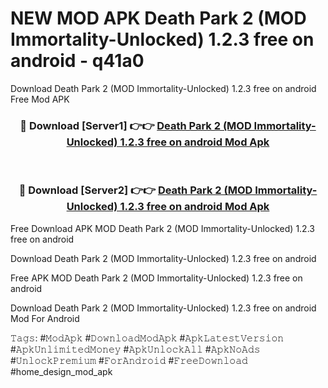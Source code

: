 # NEW MOD APK Death Park 2 (MOD Immortality-Unlocked) 1.2.3 free on android - q41a0
Download Death Park 2 (MOD Immortality-Unlocked) 1.2.3 free on android Free Mod APK

<div align="center">
<h3>🔴 Download [Server1] 👉👉 <a href="https://apk-comot.site?title=Death_Park_2_(MOD_Immortality-Unlocked)_1.2.3_free_on_android">Death Park 2 (MOD Immortality-Unlocked) 1.2.3 free on android Mod Apk</a></h3><br>

<h3>🔴 Download [Server2] 👉👉 <a href="https://apk-comot.site?title=Death_Park_2_(MOD_Immortality-Unlocked)_1.2.3_free_on_android">Death Park 2 (MOD Immortality-Unlocked) 1.2.3 free on android Mod Apk</a></h3>
</div>


Free Download APK MOD Death Park 2 (MOD Immortality-Unlocked) 1.2.3 free on android

Download Death Park 2 (MOD Immortality-Unlocked) 1.2.3 free on android 

Free APK MOD Death Park 2 (MOD Immortality-Unlocked) 1.2.3 free on android 

Download Death Park 2 (MOD Immortality-Unlocked) 1.2.3 free on android Mod For Android

𝚃𝚊𝚐𝚜: #𝙼𝚘𝚍𝙰𝚙𝚔 #𝙳𝚘𝚠𝚗𝚕𝚘𝚊𝚍𝙼𝚘𝚍𝙰𝚙𝚔 #𝙰𝚙𝚔𝙻𝚊𝚝𝚎𝚜𝚝𝚅𝚎𝚛𝚜𝚒𝚘𝚗 #𝙰𝚙𝚔𝚄𝚗𝚕𝚒𝚖𝚒𝚝𝚎𝚍𝙼𝚘𝚗𝚎𝚢 #𝙰𝚙𝚔𝚄𝚗𝚕𝚘𝚌𝚔𝙰𝚕𝚕 #𝙰𝚙𝚔𝙽𝚘𝙰𝚍𝚜 #𝚄𝚗𝚕𝚘𝚌𝚔𝙿𝚛𝚎𝚖𝚒𝚞𝚖 #𝙵𝚘𝚛𝙰𝚗𝚍𝚛𝚘𝚒𝚍 #𝙵𝚛𝚎𝚎𝙳𝚘𝚠𝚗𝚕𝚘𝚊𝚍 #home_design_mod_apk